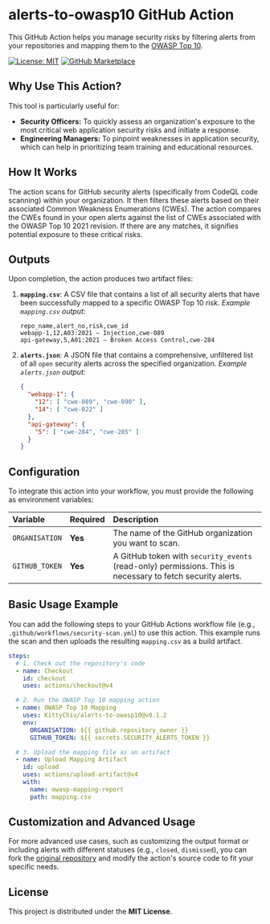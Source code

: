 # alerts-to-owasp10 GitHub Action

This GitHub Action helps you manage security risks by filtering alerts from your repositories and mapping them to the [OWASP Top 10](https://owasp.org/www-project-top-ten/).

[![License: MIT](https://img.shields.io/badge/License-MIT-yellow.svg)](https://opensource.org/licenses/MIT)
[![GitHub Marketplace](https://img.shields.io/badge/Marketplace-alerts--to--owasp10-blue.svg?colorA=24292e&colorB=0366d6&style=flat&longCache=true&logo=github)](https://github.com/marketplace/actions/alerts-to-owasp10)

## Why Use This Action?

This tool is particularly useful for:

* **Security Officers:** To quickly assess an organization's exposure to the most critical web application security risks and initiate a response.
* **Engineering Managers:** To pinpoint weaknesses in application security, which can help in prioritizing team training and educational resources.

## How It Works

The action scans for GitHub security alerts (specifically from CodeQL code scanning) within your organization. It then filters these alerts based on their associated Common Weakness Enumerations (CWEs). The action compares the CWEs found in your open alerts against the list of CWEs associated with the OWASP Top 10 2021 revision. If there are any matches, it signifies potential exposure to these critical risks.

## Outputs

Upon completion, the action produces two artifact files:

1.  **`mapping.csv`**: A CSV file that contains a list of all security alerts that have been successfully mapped to a specific OWASP Top 10 risk.
    *Example `mapping.csv` output:*
    ```csv
    repo_name,alert_no,risk,cwe_id
    webapp-1,12,A03:2021 – Injection,cwe-089
    api-gateway,5,A01:2021 – Broken Access Control,cwe-284
    ```

2.  **`alerts.json`**: A JSON file that contains a comprehensive, unfiltered list of all `open` security alerts across the specified organization.
    *Example `alerts.json` output:*
    ```json
    {
      "webapp-1": {
        "12": [ "cwe-089", "cwe-090" ],
        "14": [ "cwe-022" ]
      },
      "api-gateway": {
        "5": [ "cwe-284", "cwe-285" ]
      }
    }
    ```

## Configuration

To integrate this action into your workflow, you must provide the following as environment variables:

| Variable | Required | Description |
| :--- | :--- | :--- |
| `ORGANISATION` | **Yes** | The name of the GitHub organization you want to scan. |
| `GITHUB_TOKEN` | **Yes** | A GitHub token with `security_events` (read-only) permissions. This is necessary to fetch security alerts. |

## Basic Usage Example

You can add the following steps to your GitHub Actions workflow file (e.g., `.github/workflows/security-scan.yml`) to use this action. This example runs the scan and then uploads the resulting `mapping.csv` as a build artifact.

```yaml
steps:
  # 1. Check out the repository's code
  - name: Checkout
    id: checkout
    uses: actions/checkout@v4

  # 2. Run the OWASP Top 10 mapping action
  - name: OWASP Top 10 Mapping
    uses: KittyChiu/alerts-to-owasp10@v0.1.2
    env:
      ORGANISATION: ${{ github.repository_owner }}
      GITHUB_TOKEN: ${{ secrets.SECURITY_ALERTS_TOKEN }}

  # 3. Upload the mapping file as an artifact
  - name: Upload Mapping Artifact
    id: upload
    uses: actions/upload-artifact@v4
    with:
      name: owasp-mapping-report
      path: mapping.csv
```

## Customization and Advanced Usage

For more advanced use cases, such as customizing the output format or including alerts with different statuses (e.g., `closed`, `dismissed`), you can fork the [original repository](https://github.com/KittyChiu/alerts-to-owasp10) and modify the action's source code to fit your specific needs.

## License

This project is distributed under the **MIT License**.

